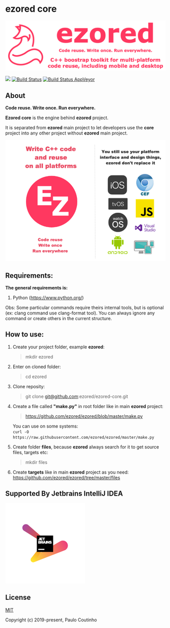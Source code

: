 # ezored core

![](extras/images/doc-logo.png)

![](https://img.shields.io/github/repo-size/ezored/ezored-core.svg?logo=ezored)
[![Build Status](https://travis-ci.org/ezored/ezored-core.svg?branch=master)](https://travis-ci.org/ezored/ezored-core)
[![Build Status AppVeyor](https://ci.appveyor.com/api/projects/status/github/ezored/ezored-core?svg=true)](https://ci.appveyor.com/project/PauloCoutinho/ezored-core)

## About

**Code reuse. Write once. Run everywhere.**

**Ezored core** is the engine behind **ezored** project.

It is separated from **ezored** main project to let developers use the **core** project into any other project without **ezored** main project.


![](extras/images/what-is.png)

## Requirements:

**The general requirements is:**

1. Python (https://www.python.org/)

Obs: Some particular commands require theirs internal tools, but is optional (ex: clang command use clang-format tool). You can always ignore any command or create others in the current structure.

## How to use:

1. Create your project folder, example **ezored**:

    > mkdir ezored

2. Enter on cloned folder:
    > cd ezored

3. Clone reposity:
    > git clone git@github.com:ezored/ezored-core.git

4. Create a file called **"make.py"** in root folder like in main **ezored** project:
    > https://github.com/ezored/ezored/blob/master/make.py
      
    You can use on some systems:  
    ```curl -O https://raw.githubusercontent.com/ezored/ezored/master/make.py```    

5. Create folder **files**, because **ezored** always search for it to get source files, targets etc:

    > mkdir files

6. Create **targets** like in main **ezored** project as you need:
    https://github.com/ezored/ezored/tree/master/files 

## Supported By Jetbrains IntelliJ IDEA

![Supported By Jetbrains IntelliJ IDEA](extras/images/jetbrains-logo.png "Supported By Jetbrains IntelliJ IDEA")

## License

[MIT](http://opensource.org/licenses/MIT)

Copyright (c) 2019-present, Paulo Coutinho
